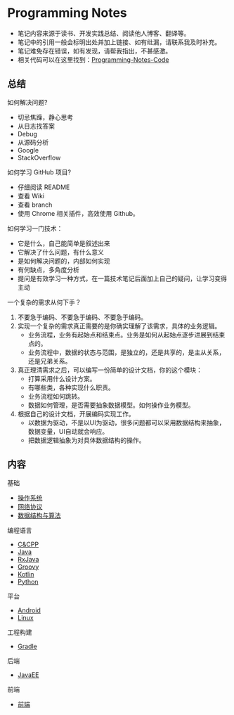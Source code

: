 # Programming Notes

- 笔记内容来源于读书、开发实践总结、阅读他人博客、翻译等。
- 笔记中的引用一般会标明出处并加上链接、如有纰漏，请联系我及时补充。
- 笔记难免存在错误，如有发现，请帮我指出，不甚感激。
- 相关代码可以在这里找到：[Programming-Notes-Code](https://github.com/Ztiany/Programming-Notes-Code)

## 总结

如何解决问题?

- 切忌焦躁，静心思考
- 从日志找答案
- Debug
- 从源码分析
- Google
- StackOverflow

如何学习 GitHub 项目?

- 仔细阅读 README
- 查看 Wiki
- 查看 branch
- 使用 Chrome 相关插件，高效使用 Github。

如何学习一门技术：

- 它是什么，自己能简单是叙述出来
- 它解决了什么问题，有什么意义
- 是如何解决问题的，内部如何实现
- 有何缺点，多角度分析
- 提问是有效学习一种方式，在一篇技术笔记后面加上自己的疑问，让学习变得主动

一个复杂的需求从何下手？

1. 不要急于编码、不要急于编码、不要急于编码。
2. 实现一个复杂的需求真正需要的是你确实理解了该需求，具体的业务逻辑。
    - 业务流程，业务有起始点和结束点。业务是如何从起始点逐步进展到结束点的。
    - 业务流程中，数据的状态与范围，是独立的，还是共享的，是主从关系，还是兄弟关系。
3. 真正理清需求之后，可以编写一份简单的设计文档，你的这个模块：
    - 打算采用什么设计方案。
    - 有哪些类，各种实现什么职责。
    - 业务流程如何跳转。
    - 数据如何管理，是否需要抽象数据模型。如何操作业务模型。
4. 根据自己的设计文档，开展编码实现工作。
    - 以数据为驱动，不是以UI为驱动，很多问题都可以采用数据结构来抽象，数据变量，UI自动就会响应。
    - 把数据逻辑抽象为对具体数据结构的操作。

## 内容

基础

- [操作系统](ComputerBasic/README.md)
- [网络协议](Network/README.md)
- [数据结构与算法](DataStructure/README.md)

编程语言

- [C&CPP](C&CPP/README.md)
- [Java](Java/README.md)
- [RxJava](RxJava/README.md)
- [Groovy](Groovy/README.md)
- [Kotlin](Kotlin/README.md)
- [Python](Python/README.md)

平台

- [Android](Android/README.md)
- [Linux](Linux/README.md)

工程构建

- [Gradle](Gradle/README.md)

后端

- [JavaEE](JavaEE/README.md)

前端

- [前端](Front-end/README.md)